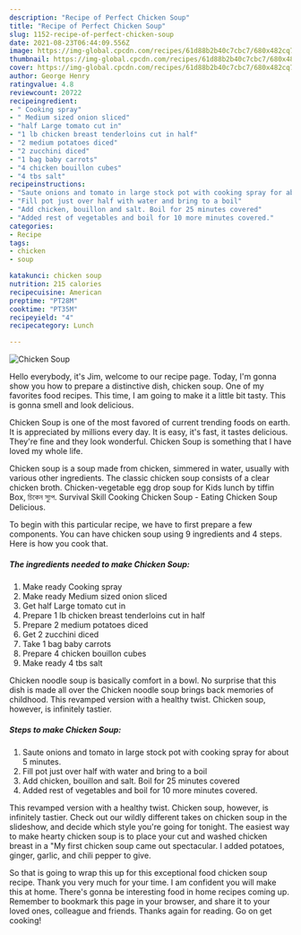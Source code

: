 ```yaml
---
description: "Recipe of Perfect Chicken Soup"
title: "Recipe of Perfect Chicken Soup"
slug: 1152-recipe-of-perfect-chicken-soup
date: 2021-08-23T06:44:09.556Z
image: https://img-global.cpcdn.com/recipes/61d88b2b40c7cbc7/680x482cq70/chicken-soup-recipe-main-photo.jpg
thumbnail: https://img-global.cpcdn.com/recipes/61d88b2b40c7cbc7/680x482cq70/chicken-soup-recipe-main-photo.jpg
cover: https://img-global.cpcdn.com/recipes/61d88b2b40c7cbc7/680x482cq70/chicken-soup-recipe-main-photo.jpg
author: George Henry
ratingvalue: 4.8
reviewcount: 20722
recipeingredient:
- " Cooking spray"
- " Medium sized onion sliced"
- "half Large tomato cut in"
- "1 lb chicken breast tenderloins cut in half"
- "2 medium potatoes diced"
- "2 zucchini diced"
- "1 bag baby carrots"
- "4 chicken bouillon cubes"
- "4 tbs salt"
recipeinstructions:
- "Saute onions and tomato in large stock pot with cooking spray for about 5 minutes."
- "Fill pot just over half with water and bring to a boil"
- "Add chicken, bouillon and salt. Boil for 25 minutes covered"
- "Added rest of vegetables and boil for 10 more minutes covered."
categories:
- Recipe
tags:
- chicken
- soup

katakunci: chicken soup 
nutrition: 215 calories
recipecuisine: American
preptime: "PT28M"
cooktime: "PT35M"
recipeyield: "4"
recipecategory: Lunch

---
```



![Chicken Soup](https://img-global.cpcdn.com/recipes/61d88b2b40c7cbc7/680x482cq70/chicken-soup-recipe-main-photo.jpg)

Hello everybody, it's Jim, welcome to our recipe page. Today, I'm gonna show you how to prepare a distinctive dish, chicken soup. One of my favorites food recipes. This time, I am going to make it a little bit tasty. This is gonna smell and look delicious.

Chicken Soup is one of the most favored of current trending foods on earth. It is appreciated by millions every day. It is easy, it's fast, it tastes delicious. They're fine and they look wonderful. Chicken Soup is something that I have loved my whole life.

Chicken soup is a soup made from chicken, simmered in water, usually with various other ingredients. The classic chicken soup consists of a clear chicken broth. Chicken-vegetable egg drop soup for Kids lunch by tiffin Box, চিকেন স্যুপ. Survival Skill Cooking Chicken Soup - Eating Chicken Soup Delicious.


To begin with this particular recipe, we have to first prepare a few components. You can have chicken soup using 9 ingredients and 4 steps. Here is how you cook that.

<!--inarticleads1-->

##### The ingredients needed to make Chicken Soup:

1. Make ready  Cooking spray
1. Make ready  Medium sized onion sliced
1. Get half Large tomato cut in
1. Prepare 1 lb chicken breast tenderloins cut in half
1. Prepare 2 medium potatoes diced
1. Get 2 zucchini diced
1. Take 1 bag baby carrots
1. Prepare 4 chicken bouillon cubes
1. Make ready 4 tbs salt


Chicken noodle soup is basically comfort in a bowl. No surprise that this dish is made all over the Chicken noodle soup brings back memories of childhood. This revamped version with a healthy twist. Chicken soup, however, is infinitely tastier. 

<!--inarticleads2-->

##### Steps to make Chicken Soup:

1. Saute onions and tomato in large stock pot with cooking spray for about 5 minutes.
1. Fill pot just over half with water and bring to a boil
1. Add chicken, bouillon and salt. Boil for 25 minutes covered
1. Added rest of vegetables and boil for 10 more minutes covered.


This revamped version with a healthy twist. Chicken soup, however, is infinitely tastier. Check out our wildly different takes on chicken soup in the slideshow, and decide which style you&#39;re going for tonight. The easiest way to make hearty chicken soup is to place your cut and washed chicken breast in a &#34;My first chicken soup came out spectacular. I added potatoes, ginger, garlic, and chili pepper to give. 

So that is going to wrap this up for this exceptional food chicken soup recipe. Thank you very much for your time. I am confident you will make this at home. There's gonna be interesting food in home recipes coming up. Remember to bookmark this page in your browser, and share it to your loved ones, colleague and friends. Thanks again for reading. Go on get cooking!
